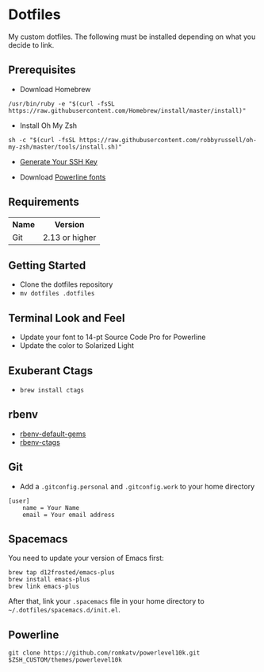 # Dotfiles

My custom dotfiles. The following must be installed depending on what you decide to link.

## Prerequisites

* Download Homebrew

```
/usr/bin/ruby -e "$(curl -fsSL https://raw.githubusercontent.com/Homebrew/install/master/install)"
```

* Install Oh My Zsh

```
sh -c "$(curl -fsSL https://raw.githubusercontent.com/robbyrussell/oh-my-zsh/master/tools/install.sh)"
```

* [Generate Your SSH Key](https://help.github.com/en/articles/generating-a-new-ssh-key-and-adding-it-to-the-ssh-agent)

* Download [Powerline fonts](https://github.com/powerline/fonts)

## Requirements

<table>
  <tr>
    <th>Name</th>
    <th>Version</th>
  </tr>
  <tr>
    <td>Git</td>
    <td>2.13 or higher</td>
  </tr>
</table>

## Getting Started

* Clone the dotfiles repository
* `mv dotfiles .dotfiles`

## Terminal Look and Feel

* Update your font to 14-pt Source Code Pro for Powerline
* Update the color to Solarized Light

## Exuberant Ctags

* ```brew install ctags```

## rbenv

* [rbenv-default-gems](https://github.com/rbenv/rbenv-default-gems)
* [rbenv-ctags](https://github.com/tpope/rbenv-ctags)

## Git

* Add a `.gitconfig.personal` and `.gitconfig.work` to your home directory

```
[user]
    name = Your Name
    email = Your email address
```

## Spacemacs

You need to update your version of Emacs first:

```
brew tap d12frosted/emacs-plus
brew install emacs-plus
brew link emacs-plus
```

After that, link your `.spacemacs` file in your home directory to `~/.dotfiles/spacemacs.d/init.el`.

## Powerline

```
git clone https://github.com/romkatv/powerlevel10k.git $ZSH_CUSTOM/themes/powerlevel10k
```
